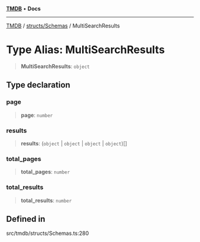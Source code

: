 [**TMDB**](../../../README.md) • **Docs**

***

[TMDB](../../../README.md) / [structs/Schemas](../README.md) / MultiSearchResults

# Type Alias: MultiSearchResults

> **MultiSearchResults**: `object`

## Type declaration

### page

> **page**: `number`

### results

> **results**: (`object` \| `object` \| `object` \| `object`)[]

### total\_pages

> **total\_pages**: `number`

### total\_results

> **total\_results**: `number`

## Defined in

src/tmdb/structs/Schemas.ts:280
